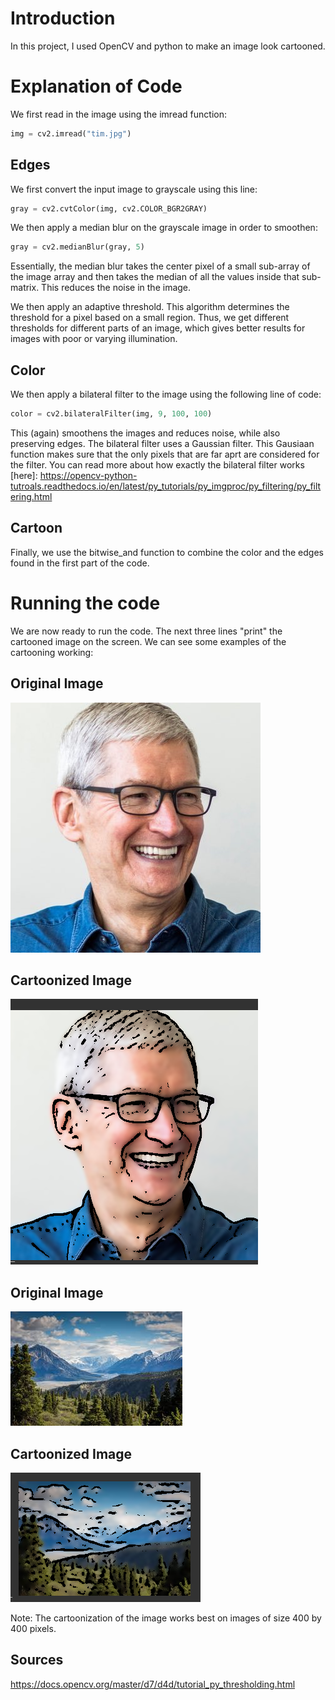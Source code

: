 # Introduction

In this project, I used OpenCV and python to make an image look cartooned. 

# Explanation of Code

We first read in the image using the imread function: 

```python
img = cv2.imread("tim.jpg")

```

## Edges

We first convert the input image to grayscale using this line: 

```python
gray = cv2.cvtColor(img, cv2.COLOR_BGR2GRAY)

```

We then apply a median blur on the grayscale image in order to smoothen: 

```python
gray = cv2.medianBlur(gray, 5)

```

 Essentially, the median blur takes the center pixel of a small sub-array of the image array and then takes the median of all the values inside that sub-matrix. This reduces the noise in the image. 

We then apply an adaptive threshold. This algorithm determines the threshold for a pixel based on a small region. Thus, we get different thresholds for different parts of an image, which gives better results for images with poor or varying illumination. 


## Color

We then apply a bilateral filter to the image using the following line of code: 

```python
color = cv2.bilateralFilter(img, 9, 100, 100)

```

This (again) smoothens the images and reduces noise, while also preserving edges. The bilateral filter uses a Gaussian filter. This Gausiaan function makes sure that the only pixels that are far aprt are considered for the filter. You can read more about how exactly the bilateral filter works [here]: https://opencv-python-tutroals.readthedocs.io/en/latest/py_tutorials/py_imgproc/py_filtering/py_filtering.html

## Cartoon 

Finally, we use the bitwise_and function to combine the color and the edges found in the first part of the code.

# Running the code

We are now ready to run the code. The next three lines "print" the cartooned image on the screen. We can see some examples of the cartooning working: 

## Original Image 
![Tim Cook](tim.jpg)

## Cartoonized Image
![Tim Cook Cartoonized](tim1.jpg)

## Original Image 
![Mountain](mountain.jpg)

## Cartoonized Image 
![Cartoonized Mountain](mountain1.jpg)




Note: The cartoonization of the image works best on images of size 400 by 400 pixels.  

## Sources

https://docs.opencv.org/master/d7/d4d/tutorial_py_thresholding.html




 



